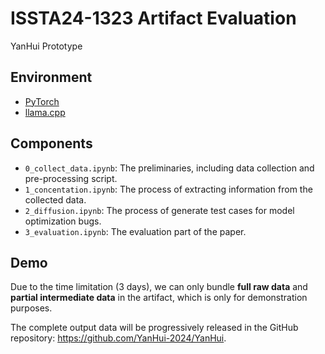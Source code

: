 # ISSTA24-1323 Artifact Evaluation

YanHui Prototype

## Environment

- [PyTorch](https://pytorch.org/get-started/locally/)
- [llama.cpp](https://github.com/ggerganov/llama.cpp)

## Components

- `0_collect_data.ipynb`: The preliminaries, including data collection and pre-processing script.
- `1_concentation.ipynb`: The process of extracting information from the collected data.
- `2_diffusion.ipynb`: The process of generate test cases for model optimization bugs.
- `3_evaluation.ipynb`: The evaluation part of the paper.

## Demo

Due to the time limitation (3 days), we can only bundle **full raw data** and **partial intermediate data** in the artifact, which is only for demonstration purposes.

The complete output data will be progressively released in the GitHub repository: <https://github.com/YanHui-2024/YanHui>.
